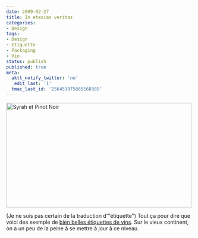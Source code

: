 ```yaml
---
date: 2009-02-27
title: In etesias veritas
categories:
- Design
tags:
- Design
- Etiquette
- Packaging
- Vin
status: publish
published: true
meta:
  aktt_notify_twitter: 'no'
  _edit_last: '1'
  tmac_last_id: '256453975665168385'
---
```

<img class="alignnone size-full wp-image-1046" title="Syrah et Pinot Noir" src="https://dlgjp9x71cipk.cloudfront.net/2009/02/vin.png" alt="Syrah et Pinot Noir" width="500" height="281" />

(Je ne suis pas certain de la traduction d'"étiquette") Tout ça pour dire que voici des exemple de <a title="Lien vers le site www.designer-daily.com" href="https://www.designer-daily.com/25-brilliant-wine-label-bottle-package-designs-1808">bien belles étiquettes de vins</a>. Sur le vieux continent, on a un peu de la peine à se mettre à jour à ce niveau.
